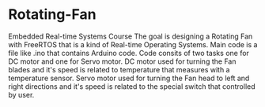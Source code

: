 # Rotating-Fan
Embedded Real-time Systems Course
The goal is designing a Rotating Fan with FreeRTOS that is a kind of Real-time Operating Systems.
Main code is a file like .ino that contains Arduino code.
Code consits of two tasks one for DC motor and one for Servo motor. 
DC motor used for turning the Fan blades and it's speed is related to temperature that measures with a temperature sensor.
Servo motor used for turning the Fan head to left and right directions and it's speed is related to the special switch that controlled by user.
